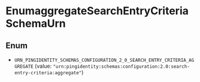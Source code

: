 

# EnumaggregateSearchEntryCriteriaSchemaUrn

## Enum


* `URN_PINGIDENTITY_SCHEMAS_CONFIGURATION_2_0_SEARCH_ENTRY_CRITERIA_AGGREGATE` (value: `"urn:pingidentity:schemas:configuration:2.0:search-entry-criteria:aggregate"`)



